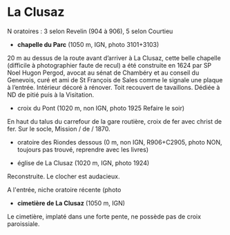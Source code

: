 
# La Clusaz

  

N oratoires : 3 selon Revelin (904 à 906), 5 selon Courtieu

*  **chapelle du Parc** (1050 m, IGN, photo 3101+3103)

  

20 m au dessus de la route avant d’arriver à La Clusaz, cette belle chapelle (difficile à photographier faute de recul) a été construite en 1624 par SP Noel Hugon Pergod, avocat au sénat de Chambéry et au conseil du Genevois, curé et ami de St François de Sales comme le signale une plaque à l’entrée. Intérieur décoré à rénover. Toit recouvert de tavaillons. Dédiée à ND de pitié puis à la Visitation.

  

* croix du Pont (1020 m, non IGN, photo 1925 Refaire le soir)

  

En haut du talus du carrefour de la gare routière, croix de fer avec christ de fer. Sur le socle, Mission / de / 1870.

  

* oratoire des Riondes dessous (0 m, non IGN, R906+C2905, photo NON, toujours pas trouvé, reprendre avec les livres)

  

* église de La Clusaz (1020 m, IGN, photo 1924)

  

Reconstruite. Le clocher est audacieux.

A l'entrée, niche oratoire récente (photo

  

*  **cimetière de La Clusaz** (1050 m, IGN)

  

Le cimetière, implaté dans une forte pente, ne possède pas de croix paroissiale.
<!--stackedit_data:
eyJoaXN0b3J5IjpbMTc2NDk1MjQ1OF19
-->